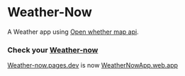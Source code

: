 # Weather-Now
A Weather app using [Open whether map api](https://api.openweathermap.org).<br>
### Check your [Weather-now](https://weather-now.pages.dev)

[Weather-now.pages.dev](https://Weather-now.pages.dev) is now [WeatherNowApp.web.app](https://WeatherNowApp.web.app)
